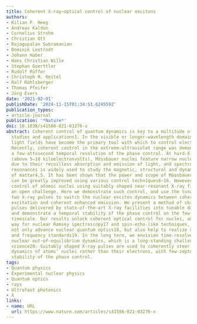 ```yaml
---
title: Coherent X-ray−optical control of nuclear excitons
authors:
- Kilian P. Heeg
- Andreas Kaldun
- Cornelius Strohm
- Christian Ott
- Rajagopalan Subramanian
- Dominik Lentrodt
- Johann Haber
- Hans Christian Wille
- Stephan Goerttler
- Rudolf Rüffer
- Christoph H. Keitel
- Ralf Röhlsberger
- Thomas Pfeifer
- Jörg Evers
date: '2021-02-01'
publishDate: '2024-11-15T01:34:53.624559Z'
publication_types:
- article-journal
publication: '*Nature*'
doi: 10.1038/s41586-021-03276-x
abstract: Coherent control of quantum dynamics is key to a multitude of fundamental
  studies and applications1. In the visible or longer-wavelength domains, near-resonant
  light fields have become the primary tool with which to control electron dynamics2.
  Recently, coherent control in the extreme-ultraviolet range was demonstrated3, with
  a few-attosecond temporal resolution of the phase control. At hard-X-ray energies
  (above 5–10 kiloelectronvolts), Mössbauer nuclei feature narrow nuclear resonances
  due to their recoilless absorption and emission of light, and spectroscopy of these
  resonances is widely used to study the magnetic, structural and dynamical properties
  of matter4,5. It has been shown that the power and scope of Mössbauer spectroscopy
  can be greatly improved using various control techniques6–16. However, coherent
  control of atomic nuclei using suitably shaped near-resonant X-ray fields remains
  an open challenge. Here we demonstrate such control, and use the tunable phase between
  two X-ray pulses to switch the nuclear exciton dynamics between coherent enhanced
  excitation and coherent enhanced emission. We present a method of shaping single
  pulses delivered by state-of-the-art X-ray facilities into tunable double pulses,
  and demonstrate a temporal stability of the phase control on the few-zeptosecond
  timescale. Our results unlock coherent optical control for nuclei, and pave the
  way for nuclear Ramsey spectroscopy17 and spin-echo-like techniques, which should
  not only advance nuclear quantum optics18, but also help to realize X-ray clocks
  and frequency standards19. In the long term, we envision time-resolved studies of
  nuclear out-of-equilibrium dynamics, which is a long-standing challenge in Mössbauer
  science20. Suitably shaped X-ray pulses are used to coherently steer the quantum
  dynamics of atoms’ nuclei rather than their electrons, with few-zeptosecond temporal
  stability of the phase control.
tags:
- Quantum physics
- Experimental nuclear physics
- Quantum optics
- rays
- Ultrafast photonics
- X
links:
- name: URL
  url: https://www.nature.com/articles/s41586-021-03276-x
---
```

